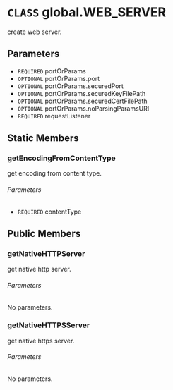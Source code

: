 # `CLASS` global.WEB_SERVER
create web server.

## Parameters
* `REQUIRED` portOrParams 
* `OPTIONAL` portOrParams.port 
* `OPTIONAL` portOrParams.securedPort 
* `OPTIONAL` portOrParams.securedKeyFilePath 
* `OPTIONAL` portOrParams.securedCertFilePath 
* `OPTIONAL` portOrParams.noParsingParamsURI 
* `REQUIRED` requestListener 

## Static Members

### getEncodingFromContentType
get encoding from content type.
###### Parameters
* `REQUIRED` contentType 

## Public Members

### getNativeHTTPServer
get native http server.
###### Parameters
No parameters.

### getNativeHTTPSServer
get native https server.
###### Parameters
No parameters.
